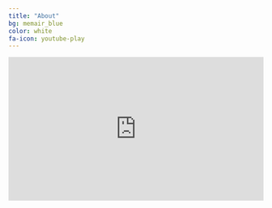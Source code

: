 ```yaml
---
title: "About"
bg: memair_blue
color: white
fa-icon: youtube-play
---
```


<style>
  .embed-container {
    position: relative;
    padding-bottom: 56.25%;
    height: 0;
    overflow: hidden;
    max-width: 100%;
  }
  .embed-container iframe,
  .embed-container object,
  .embed-container embed {
    position: absolute;
    top: 0;
    left: 0;
    width: 100%;
    height: 100%;
  }
</style>

<div class='embed-container'>
  <iframe src='https://www.youtube.com/embed/V8gPVdyC_Fs' frameborder='0' allowfullscreen></iframe>
</div>
